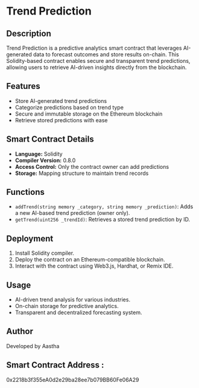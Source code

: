# Trend Prediction

## Description
Trend Prediction is a predictive analytics smart contract that leverages AI-generated data to forecast outcomes and store results on-chain. This Solidity-based contract enables secure and transparent trend predictions, allowing users to retrieve AI-driven insights directly from the blockchain.

## Features
- Store AI-generated trend predictions
- Categorize predictions based on trend type
- Secure and immutable storage on the Ethereum blockchain
- Retrieve stored predictions with ease

## Smart Contract Details
- **Language:** Solidity
- **Compiler Version:** 0.8.0
- **Access Control:** Only the contract owner can add predictions
- **Storage:** Mapping structure to maintain trend records

## Functions
- `addTrend(string memory _category, string memory _prediction)`: Adds a new AI-based trend prediction (owner only).
- `getTrend(uint256 _trendId)`: Retrieves a stored trend prediction by ID.

## Deployment
1. Install Solidity compiler.
2. Deploy the contract on an Ethereum-compatible blockchain.
3. Interact with the contract using Web3.js, Hardhat, or Remix IDE.

## Usage
- AI-driven trend analysis for various industries.
- On-chain storage for predictive analytics.
- Transparent and decentralized forecasting system.

## Author
Developed by Aastha


## Smart Contract Address : 
0x2218b3f355eA0d2e29ba28ee7b079BB60Fe06A29
